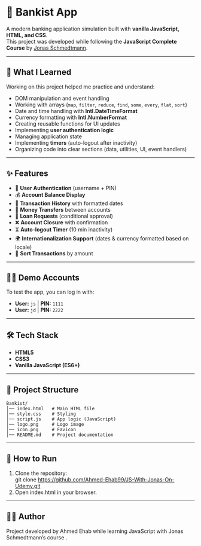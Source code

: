 # 🏦 Bankist App  

A modern banking application simulation built with **vanilla JavaScript, HTML, and CSS**.  
This project was developed while following the **JavaScript Complete Course** by [Jonas Schmedtmann](https://www.udemy.com/course/the-complete-javascript-course/).  

---

## 🚀 What I Learned  

Working on this project helped me practice and understand:  

- DOM manipulation and event handling  
- Working with arrays (`map`, `filter`, `reduce`, `find`, `some`, `every`, `flat`, `sort`)  
- Date and time handling with **Intl.DateTimeFormat**  
- Currency formatting with **Intl.NumberFormat**  
- Creating reusable functions for UI updates  
- Implementing **user authentication logic**  
- Managing application state  
- Implementing **timers** (auto-logout after inactivity)  
- Organizing code into clear sections (data, utilities, UI, event handlers)  

---

## ✨ Features  

- 🔐 **User Authentication** (username + PIN)  
- 💰 **Account Balance Display**  
- 📜 **Transaction History** with formatted dates  
- 🔄 **Money Transfers** between accounts  
- 🏦 **Loan Requests** (conditional approval)  
- ❌ **Account Closure** with confirmation  
- ⏳ **Auto-logout Timer** (10 min inactivity)  
- 🌍 **Internationalization Support** (dates & currency formatted based on locale)  
- 🔀 **Sort Transactions** by amount  

---

## 🧑‍💻 Demo Accounts  

To test the app, you can log in with:  

- **User:** `js` | **PIN:** `1111`  
- **User:** `jd` | **PIN:** `2222`  

---

## 🛠️ Tech Stack  

- **HTML5**  
- **CSS3**  
- **Vanilla JavaScript (ES6+)**  

---

## 📂 Project Structure 

```
Bankist/
│── index.html   # Main HTML file
│── style.css    # Styling
│── script.js    # App logic (JavaScript)
│── logo.png     # Logo image
│── icon.png     # Favicon
│── README.md    # Project documentation
```
---

## 🎯 How to Run  

1. Clone the repository:  
   git clone https://github.com/Ahmed-Ehab99/JS-With-Jonas-On-Udemy.git
2. Open index.html in your browser.

---

## 👨‍🎓 Author

Project developed by Ahmed Ehab while learning JavaScript with Jonas Schmedtmann’s course
.
